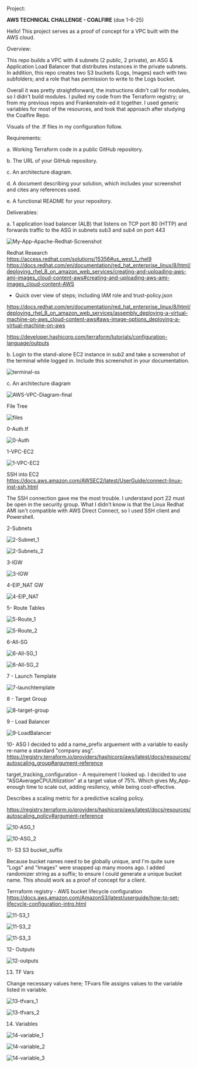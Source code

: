 Project:

**AWS TECHNICAL CHALLENGE - COALFIRE**
(due 1-6-25)

Hello!  This project serves as a proof of concept for a VPC built with the AWS cloud. 

Overview:

This repo builds a VPC with 4 subnets (2 public, 2 private), an ASG & Application Load Balancer that distributes instances in the private subnets.
In addition, this repo creates two S3 buckets (Logs, Images) each with two subfolders; and a role that has permission to write to the Logs bucket.  

Overall it was pretty straightforward, the instructions didn't call for modules, so I didn't build modules. 
I pulled my code from the Terraform registry; or from my previous repos and Frankenstein-ed it together. 
I used generic variables for most of the resources, and took that approach after studying the Coalfire Repo. 

Visuals of the .tf files in my configuration follow. 

Requirements:

a. Working Terraform code in a public GitHub repository.

b. The URL of your GitHub repository.

c. An architecture diagram.

d. A document describing your solution, which includes your screenshot and cites any references used.

e. A functional README for your repository.




Deliverables:

a. 1 application load balancer (ALB) that listens on TCP port 80 (HTTP) and forwards traffic to the ASG in subnets
sub3 and sub4 on port 443

![My-App-Apache-Redhat-Screenshot](https://github.com/user-attachments/assets/b809edcd-9622-4236-afb3-10e16016f366)

Redhat Research
https://access.redhat.com/solutions/15356#us_west_1_rhel9
https://docs.redhat.com/en/documentation/red_hat_enterprise_linux/8/html/deploying_rhel_8_on_amazon_web_services/creating-and-uploading-aws-ami-images_cloud-content-aws#creating-and-uploading-aws-ami-images_cloud-content-AWS
- Quick over view of steps; including IAM role and trust-policy.json



https://docs.redhat.com/en/documentation/red_hat_enterprise_linux/8/html/deploying_rhel_8_on_amazon_web_services/assembly_deploying-a-virtual-machine-on-aws_cloud-content-aws#aws-image-options_deploying-a-virtual-machine-on-aws

https://developer.hashicorp.com/terraform/tutorials/configuration-language/outputs


b. Login to the stand-alone EC2 instance in sub2 and take a screenshot of the terminal while logged in. Include
this screenshot in your documentation.

![terminal-ss](https://github.com/user-attachments/assets/cbed84dd-5554-4a93-b74b-52b49764115c)



c. An architecture diagram

![AWS-VPC-Diagram-final](https://github.com/user-attachments/assets/30dee58a-f6ba-4132-b49f-bf40015504b7)



File Tree

![files](https://github.com/user-attachments/assets/460c0e6f-e384-4d88-b3c3-779d06fe7792)



0-Auth.tf

![0-Auth](https://github.com/user-attachments/assets/b101d153-d7c4-4b9d-acef-bd4a56169793)


1-VPC-EC2

![1-VPC-EC2](https://github.com/user-attachments/assets/e45818d9-7cd1-478d-819c-bb0989606a0b)


SSH into EC2
https://docs.aws.amazon.com/AWSEC2/latest/UserGuide/connect-linux-inst-ssh.html

The SSH connection gave me the most trouble. I understand port 22 must be open in the security group. 
What I didn't know is that the Linux Redhat AMI isn't compatible with AWS Direct Connect, so I used SSH client and Powershell. 


2-Subnets

![2-Subnet_1](https://github.com/user-attachments/assets/f93cc2c3-dc8e-4503-b3bc-6e081d72b3aa)

![2-Subnets_2](https://github.com/user-attachments/assets/a141296b-d9f6-4793-88ee-78a2358d16da)


3-IGW

![3-IGW](https://github.com/user-attachments/assets/9d292279-4e0f-4be6-83ae-201438b02913)



4-EIP_NAT GW

![4-EIP_NAT](https://github.com/user-attachments/assets/50f8ecaa-c1a1-4e6f-aa79-c60196f37df1)



5- Route Tables

![5-Route_1](https://github.com/user-attachments/assets/4bb7e96b-3c2f-4f3a-b41b-fe4c7a1e682f)

![5-Route_2](https://github.com/user-attachments/assets/231ce667-a9d2-47a5-85ea-1b214a88d842)


6-All-SG

![6-All-SG_1](https://github.com/user-attachments/assets/82ebb83f-d4ca-47a6-b35f-e9384160ae46)

![6-All-SG_2](https://github.com/user-attachments/assets/fca0e419-2623-4302-a2f2-97a00f08e134)


7 - Launch Template

![7-launchtemplate](https://github.com/user-attachments/assets/25187d81-87b3-44c2-8193-2c973015d93a)


8 - Target Group

![8-target-group](https://github.com/user-attachments/assets/373f6221-7d3b-402c-ba81-0690e30f4b7e)


9 - Load Balancer

![9-LoadBalancer](https://github.com/user-attachments/assets/d733cb3c-09ea-465a-bc39-ae935479d74d)


10- ASG
I decided to add a name_prefix arguement with a variable to easily re-name a standard "company asg".
https://registry.terraform.io/providers/hashicorp/aws/latest/docs/resources/autoscaling_group#argument-reference

target_tracking_configuration - A requirement I looked up. I decided to use "ASGAverageCPUUtilization" at a target value of 75%. Which gives My_App- enough
time to scale out, adding resilency, while being cost-effective.  

Describes a scaling metric for a predictive scaling policy. 

https://registry.terraform.io/providers/hashicorp/aws/latest/docs/resources/autoscaling_policy#argument-reference

![10-ASG_1](https://github.com/user-attachments/assets/24329db7-9212-462c-9bb8-fd65753760f4)

![10-ASG_2](https://github.com/user-attachments/assets/6c97455b-68be-43fe-a856-e4c414271851)


11- S3
S3 bucket_suffix

Because bucket names need to be globally unique, and I'm quite sure "Logs" and "Images" were snapped up many moons ago.
I added randomizer string as a suffix; to ensure I could generate a unique bucket name. This should work as a proof of concept for a client. 

Terrraform registry - AWS bucket lifecycle configuration
https://docs.aws.amazon.com/AmazonS3/latest/userguide/how-to-set-lifecycle-configuration-intro.html


![11-S3_1](https://github.com/user-attachments/assets/e7bdc7a7-4cc1-466d-93ef-e6ecbd92f37d)

![11-S3_2](https://github.com/user-attachments/assets/840ae4f0-f1d1-43c9-b756-1a51fee0ed3e)

![11-S3_3](https://github.com/user-attachments/assets/1c93d734-1a13-4549-9f29-177829688076)


12- Outputs

![12-outputs](https://github.com/user-attachments/assets/e403875e-17c7-4e31-8409-e61b87416f00)



13. TF Vars

Change necessary values here; TFvars file assigns values to the variable listed in variable.


![13-tfvars_1](https://github.com/user-attachments/assets/f75cdc71-6e0f-4cfe-a424-7293a0ccd869)

![13-tfvars_2](https://github.com/user-attachments/assets/809c488b-e43e-4771-a5aa-9c5fade6ad56)


14. Variables

![14-variable_1](https://github.com/user-attachments/assets/bb56245a-0b79-467f-a8a2-620f1ca22e2a)

![14-variable_2](https://github.com/user-attachments/assets/82cd60be-ccdd-4db4-948c-9787e90582a2)


![14-variable_3](https://github.com/user-attachments/assets/13615f17-9239-4774-b980-da640aa66800)

